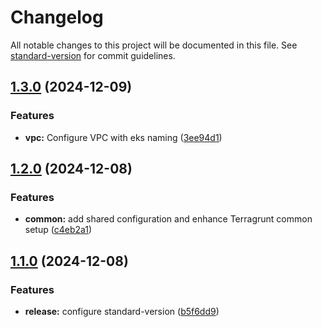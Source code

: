 # Changelog

All notable changes to this project will be documented in this file. See [standard-version](https://github.com/conventional-changelog/standard-version) for commit guidelines.

## [1.3.0](https://github.com/iac-tooling/terragrunt-workload/compare/v1.2.0...v1.3.0) (2024-12-09)


### Features

* **vpc:** Configure VPC with eks naming ([3ee94d1](https://github.com/iac-tooling/terragrunt-workload/commit/3ee94d17417b1cf30435026a0c05e15dd64a26d1))

## [1.2.0](https://github.com/iac-tooling/terragrunt-workload/compare/v1.1.0...v1.2.0) (2024-12-08)


### Features

* **common:** add shared configuration and enhance Terragrunt common setup ([c4eb2a1](https://github.com/iac-tooling/terragrunt-workload/commit/c4eb2a16b966077998ee246dd11506e7768fa909))

## [1.1.0](https://github.com/iac-tooling/terragrunt-workload/compare/v1.0.0...v1.1.0) (2024-12-08)


### Features

* **release:** configure standard-version ([b5f6dd9](https://github.com/iac-tooling/terragrunt-workload/commit/b5f6dd925758e83bce3ad7a36d15dc12454dacf9))

